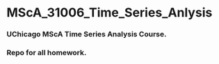 # MScA_31006_Time_Series_Anlysis

### UChicago MScA Time Series Analysis Course.

### Repo for all homework.
